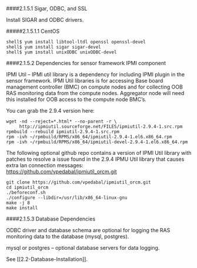 ####2.1.5.1 Sigar, ODBC, and SSL


Install SIGAR and ODBC drivers.

#####2.1.5.1.1 CentOS
```
shell$ yum install libtool-ltdl openssl openssl-devel
shell$ yum install sigar sigar-devel
shell$ yum install unixODBC unixODBC-devel
```
####2.1.5.2 Dependencies for sensor framework IPMI component


IPMI Util – IPMI util library is a dependency for including IPMI plugin in the sensor framework.  IPMI Util libraries is for accessing Base board management controller (BMC) on compute nodes and for collecting OOB RAS monitoring data from the compute nodes. Aggregator node will need this installed for OOB access to the compute node BMC’s.

You can grab the 2.9.4 version here:
```
wget -nd --reject=*.html* --no-parent -r \
     http://ipmiutil.sourceforge.net/FILES/ipmiutil-2.9.4-1.src.rpm
rpmbuild --rebuild ipmiutil-2.9.4-1.src.rpm
rpm -ivh ~/rpmbuild/RPMS/x86_64/ipmiutil-2.9.4-1.el6.x86_64.rpm
rpm -ivh ~/rpmbuild/RPMS/x86_64/ipmiutil-devel-2.9.4-1.el6.x86_64.rpm
```
    
The following optional github repo contains a version of IPMI Util library with patches to resolve a issue found in the 2.9.4 IPMU Util library that causes extra lan connection messages: https://github.com/vpedabal/ipmiutil_orcm.git
```
git clone https://github.com/vpedabal/ipmiutil_orcm.git
cd ipmiutil_orcm
./beforeconf.sh 
./configure --libdir=/usr/lib/x86_64-linux-gnu
make -j 8
make install
```

####2.1.5.3 Database Dependencies


ODBC driver and database schema are optional for logging the RAS monitoring data to the database (mysql, postgres).

mysql or postgres – optional database servers for data logging.

See [[2.2-Database-Installation]].


